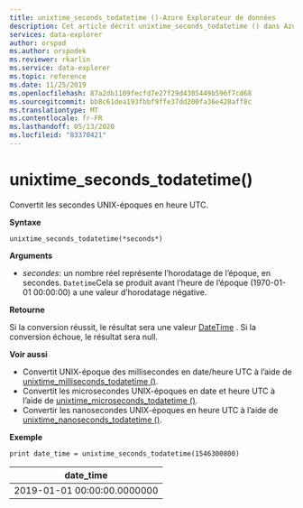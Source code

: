 ```yaml
---
title: unixtime_seconds_todatetime ()-Azure Explorateur de données
description: Cet article décrit unixtime_seconds_todatetime () dans Azure Explorateur de données.
services: data-explorer
author: orspod
ms.author: orspodek
ms.reviewer: rkarlin
ms.service: data-explorer
ms.topic: reference
ms.date: 11/25/2019
ms.openlocfilehash: 87a2db1109fecfd7e27f29d4305449b596f7cd68
ms.sourcegitcommit: bb8c61dea193fbbf9ffe37dd200fa36e428aff8c
ms.translationtype: MT
ms.contentlocale: fr-FR
ms.lasthandoff: 05/13/2020
ms.locfileid: "83370421"
---
```

# <a name="unixtime_seconds_todatetime"></a>unixtime_seconds_todatetime()

Convertit les secondes UNIX-époques en heure UTC.

**Syntaxe**

`unixtime_seconds_todatetime(*seconds*)`

**Arguments**

* *secondes*: un nombre réel représente l’horodatage de l’époque, en secondes. `Datetime`Cela se produit avant l’heure de l’époque (1970-01-01 00:00:00) a une valeur d’horodatage négative.

**Retourne**

Si la conversion réussit, le résultat sera une valeur [DateTime](./scalar-data-types/datetime.md) . Si la conversion échoue, le résultat sera null.

**Voir aussi**

* Convertit UNIX-époque des millisecondes en date/heure UTC à l’aide de [unixtime_milliseconds_todatetime ()](unixtime-milliseconds-todatetimefunction.md).
* Convertit les microsecondes UNIX-époques en date et heure UTC à l’aide de [unixtime_microseconds_todatetime ()](unixtime-microseconds-todatetimefunction.md).
* Convertir les nanosecondes UNIX-époques en heure UTC à l’aide de [unixtime_nanoseconds_todatetime ()](unixtime-nanoseconds-todatetimefunction.md).

**Exemple**

<!-- csl: https://help.kusto.windows.net/Samples  -->
```kusto
print date_time = unixtime_seconds_todatetime(1546300800)
```

|date_time|
|---|
|2019-01-01 00:00:00.0000000|
